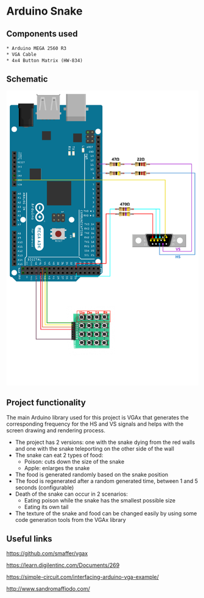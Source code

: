 # Arduino Snake

 ## Components used 
    * Arduino MEGA 2560 R3
    * VGA Cable 
    * 4x4 Button Matrix (HW-834)

 ## Schematic
 ![VGA Schematic](./docs/schematic.png)
 
 ## Project functionality 
 The main Arduino library used for this project is VGAx that generates the corresponding frequency for the HS and VS signals and helps with the screen drawing and rendering process.
 * The project has 2 versions: one with the snake dying from the red walls and one with the snake teleporting on the other side of the wall  
 * The snake can eat 2 types of food:  
    * Poison: cuts down the size of the snake 
    * Apple: enlarges the snake 
 * The food is generated randomly based on the snake position 
 * The food is regenerated after a random generated time, between 1 and 5 seconds (configurable) 
 * Death of the snake can occur in 2 scenarios: 
    * Eating poison while the snake has the smallest possible size 
    * Eating its own tail 
 * The texture of the snake and food can be changed easily by using some code generation tools from the VGAx library 

 ## Useful links
 https://github.com/smaffer/vgax 

 https://learn.digilentinc.com/Documents/269 

 https://simple-circuit.com/interfacing-arduino-vga-example/ 

 http://www.sandromaffiodo.com/ 
